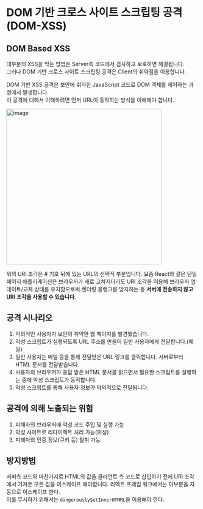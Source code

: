 # DOM 기반 크로스 사이트 스크립팅 공격(DOM-XSS)

## DOM Based XSS

대부분의 XSS을 막는 방법은 Server측 코드에서 검사하고 보호하면 해결됩니다.  
그러나 DOM 기반 크로스 사이트 스크립팅 공격은 Client의 취약점을 이용합니다.  

DOM 기반 XSS 공격은 보안에 취약한 JavaScript 코드로 DOM 객체를 제어하는 과정에서 발생합니다.  
이 공격에 대해서 이해하려면 먼저 URL이 동작하는 방식을 이해해야 합니다.  

<img width="407" alt="image" src="https://user-images.githubusercontent.com/43377349/211181286-6d0e87e4-323f-4095-8fd4-1a70dfbf0910.png">

위의 URI 조각은 # 기호 뒤에 있는 URL의 선택적 부분입니다. 
요즘 React와 같은 단일 페이지 애플리케이션은 브라우저가 새로 고쳐지더라도  URI 조각을 이용해 브라우저 업데이트/교체 상태를 유지함으로써 렌더링 블랭크를 방지하는 등 
**서버에 전송하지 않고 URI 조각을 사용할 수 있습니다.**


## 공격 시나리오  

1. 악의적인 사용자가 보안이 취약한 웹 페이지를 발견했습니다.
2. 악성 스크립트가 실행되도록 URL 주소를 만들어 일반 사용자에게 전달합니다.(메일)
3. 일반 사용자는 메일 등을 통해 전달받은 URL 링크를 클릭합니다. 서버로부터 HTML 문서를 전달받습니다.
4. 사용자의 브라우저가 응답 받은 HTML 문서를 읽으면서 필요한 스크립트를 실행하는 중에 악성 스크립트가 동작합니다.
5. 악성 스크립트를 통해 사용자 정보가 악의적으로 전달됩니다.


## 공격에 의해 노출되는 위험
1. 피해자의 브라우저에 악성 코드 주입 및 실행 가능  
2. 악성 사이트로 리다이렉트 처리 가능(피싱)  
3. 피해자의 인증 정보(쿠키 등) 탈취 가능  

## 방지방법
서버측 코드와 마찬가지로 HTML의 값을 클라언트 측 코드로 삽입하기 전에 URI 조각에서 가져온 모든 값을 
이스케이프 해야합니다. 리엑트 프레임 워크에서는 이부분을 자동으로 이스케이프 한다.  
이를 무시하기 위해서는 `dangerouslySetInnerHTMML`을 이용해야 한다.
